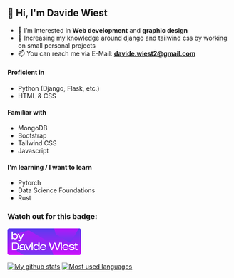 ## 👋 Hi, I'm Davide Wiest
- 👀 I’m interested in **Web development** and **graphic design**
- 🌱 Increasing my knowledge around django and tailwind css by working on small personal projects
- 📫 You can reach me via E-Mail: **[davide.wiest2@gmail.com](mailto:davide.wiest2@gmail.com)**

#### Proficient in
- Python (Django, Flask, etc.)
- HTML & CSS

#### Familiar with
- MongoDB
- Bootstrap
- Tailwind CSS
- Javascript

#### I'm learning / I want to learn
- Pytorch
- Data Science Foundations
- Rust

### Watch out for this badge:

![By Davide Wiest](https://github.com/DavideWiest/DavideWiest/blob/main/davidewiest-badge-sm.png?raw=true)

[![My github stats](https://github-readme-stats.vercel.app/api?username=DavideWiest&theme=tokyonight)](https://github.com/anuraghazra/github-readme-stats)
[![Most used languages](https://github-readme-stats.vercel.app/api/top-langs/?username=DavideWiest&langs_count=8&theme=tokyonight)](https://github.com/anuraghazra/github-readme-stats)
